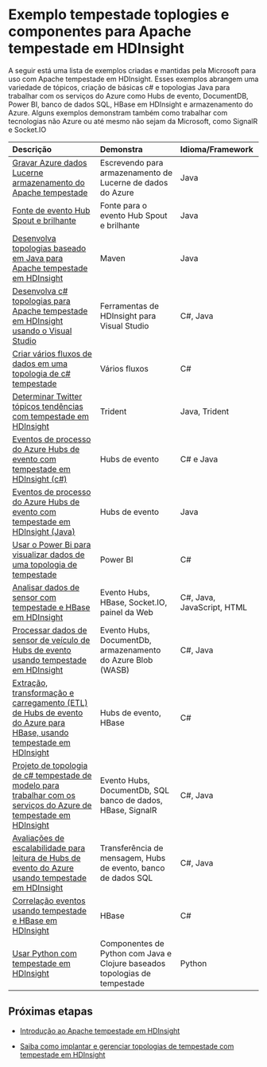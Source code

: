 <properties
 pageTitle="Topologias de Apache tempestade de exemplo em HDInsight | Microsoft Azure"
 description="Uma lista das topologias de tempestade de exemplo criado e testado com Apache tempestade em HDInsight incluindo topologias básicas de c# e Java e trabalhar com Hubs de evento."
 services="hdinsight"
 documentationCenter=""
 authors="Blackmist"
 manager="jhubbard"
 editor="cgronlun"
    tags="azure-portal"/>

<tags
 ms.service="hdinsight"
 ms.devlang="na"
 ms.topic="article"
 ms.tgt_pltfrm="na"
 ms.workload="big-data"
 ms.date="08/23/2016"
 ms.author="larryfr"/>

# <a name="example-storm-toplogies-and-components-for-apache-storm-on-hdinsight"></a>Exemplo tempestade toplogies e componentes para Apache tempestade em HDInsight

A seguir está uma lista de exemplos criadas e mantidas pela Microsoft para uso com Apache tempestade em HDInsight. Esses exemplos abrangem uma variedade de tópicos, criação de básicas c# e topologias Java para trabalhar com os serviços do Azure como Hubs de evento, DocumentDB, Power BI, banco de dados SQL, HBase em HDInsight e armazenamento do Azure. Alguns exemplos demonstram também como trabalhar com tecnologias não Azure ou até mesmo não sejam da Microsoft, como SignalR e Socket.IO

| Descrição                                                                                             | Demonstra                                         | Idioma/Framework         |
|:--------------------------------------------------------------------------------------------------------|:-----------------------------------------------------|:---------------------------|
| [Gravar Azure dados Lucerne armazenamento do Apache tempestade](hdinsight-storm-write-data-lake-store.md) | Escrevendo para armazenamento de Lucerne de dados do Azure | Java |
| [Fonte de evento Hub Spout e brilhante](https://github.com/apache/storm/tree/master/external/storm-eventhubs) | Fonte para o evento Hub Spout e brilhante | Java |
| [Desenvolva topologias baseado em Java para Apache tempestade em HDInsight][5797064f]                                 | Maven                                                | Java                       |
| [Desenvolva c# topologias para Apache tempestade em HDInsight usando o Visual Studio][16fce2d1]                     | Ferramentas de HDInsight para Visual Studio                    | C#, Java                   |
| [Criar vários fluxos de dados em uma topologia de c# tempestade][ec5a4064]                                         | Vários fluxos                                     | C#                         |
| [Determinar Twitter tópicos tendências com tempestade em HDInsight][3c86c7c8]                                   | Trident                                              | Java, Trident              |
| [Eventos de processo do Azure Hubs de evento com tempestade em HDInsight (c#)][844d1d81]                                | Hubs de evento                                           | C# e Java                |
| [Eventos de processo do Azure Hubs de evento com tempestade em HDInsight (Java)](hdinsight-storm-develop-java-event-hub-topology.md) | Hubs de evento | Java |
| [Usar o Power Bi para visualizar dados de uma topologia de tempestade][94d15238]                              | Power BI                                             | C#                         |
| [Analisar dados de sensor com tempestade e HBase em HDInsight][ab894747]                                     | Evento Hubs, HBase, Socket.IO, painel da Web          | C#, Java, JavaScript, HTML |
| [Processar dados de sensor de veículo de Hubs de evento usando tempestade em HDInsight][246ee964]                        | Evento Hubs, DocumentDb, armazenamento do Azure Blob (WASB)    | C#, Java                   |
| [Extração, transformação e carregamento (ETL) de Hubs de evento do Azure para HBase, usando tempestade em HDInsight][b4b68194] | Hubs de evento, HBase                                    | C#                         |
| [Projeto de topologia de c# tempestade de modelo para trabalhar com os serviços do Azure de tempestade em HDInsight][ce0c02a2]  | Evento Hubs, DocumentDb, SQL banco de dados, HBase, SignalR | C#, Java                   |
| [Avaliações de escalabilidade para leitura de Hubs de evento do Azure usando tempestade em HDInsight][d6c540e3]           | Transferência de mensagem, Hubs de evento, banco de dados SQL         | C#, Java                   |
| [Correlação eventos usando tempestade e HBase em HDInsight](hdinsight-storm-correlation-topology.md) | HBase | C# |
| [Usar Python com tempestade em HDInsight](hdinsight-storm-develop-python-topology.md) | Componentes de Python com Java e Clojure baseados topologias de tempestade | Python |

## <a name="next-steps"></a>Próximas etapas

* [Introdução ao Apache tempestade em HDInsight][2b8c3488]

* [Saiba como implantar e gerenciar topologias de tempestade com tempestade em HDInsight][6eb0d3b8]

  [2b8c3488]: hdinsight-apache-storm-tutorial-get-started-linux.md "Saiba como criar uma tempestade em cluster HDInsight e usar o painel de tempestade para implantar topologias de exemplo."
  [6eb0d3b8]: hdinsight-storm-deploy-monitor-topology.md "Saiba como implantar e gerenciar topologias usando o painel de tempestade baseado na web e interface de usuário de tempestade ou as ferramentas de HDInsight para Visual Studio."
  [16fce2d1]: hdinsight-storm-develop-csharp-visual-studio-topology.md "Aprenda a criar topologias c# tempestade usando as ferramentas de HDInsight para Visual Studio."
  [5797064f]: hdinsight-storm-develop-java-topology.md "Aprenda a criar topologias de tempestade em Java, usando Maven, criando uma topologia wordcount básica."
  [94d15238]: hdinsight-storm-power-bi-topology.md "Demonstra como gravar dados no Power BI de uma topologia de c#, em seguida, criar um gráfico e um painel a partir dos dados."
  [ec5a4064]: https://github.com/Blackmist/csharp-storm-example "Demonstra uma topologia de tempestade básica que executa um wordcount, implementado em c#. Isso também demonstra como criar vários fluxos de dados dentro de uma topologia c#."
  [844d1d81]: hdinsight-storm-develop-csharp-event-hub-topology.md "Saiba como ler e gravar dados do Azure Hubs de evento com tempestade em HDInsight."
  [ab894747]: hdinsight-storm-sensor-data-analysis.md "Saiba como usar Apache tempestade em HDInsight para processar dados de sensor de Hubs de evento do Azure, visualize-la usando D3.js e (opcionalmente), armazená-lo em HBase."
  [3c86c7c8]: hdinsight-storm-twitter-trending.md "Saiba como usar Trident para criar uma topologia de tempestade que determina tendências tópicos (baseados em hashtags,) no Twitter."
  [246ee964]: hdinsight-storm-iot-eventhub-documentdb.md "Saiba como usar uma topologia de tempestade para ler mensagens de Hubs de evento do Azure, ler documentos do Azure DocumentDB para a referência de dados e salvar dados ao armazenamento do Azure."
  [d6c540e3]: https://github.com/hdinsight/hdinsight-storm-examples/blob/master/EventCountExample "Várias topologias para demonstrar produtividade quando ler do Azure evento Hubs e armazená banco de dados do SQL usando Apache tempestade em HDInsight."
  [b4b68194]: https://github.com/hdinsight/hdinsight-storm-examples/blob/master/RealTimeETLExample "Saiba como ler dados do Azure Hubs de evento, agregar e transformar os dados e armazená-lo em HBase em HDInsight."
  [ce0c02a2]: https://github.com/hdinsight/hdinsight-storm-examples/tree/master/templates/HDInsightStormExamples "Este projeto contém modelos para spouts, parafusos e topologias para interagir com vários serviços Azure como Hubs de evento, DocumentDB e o banco de dados SQL."
 
